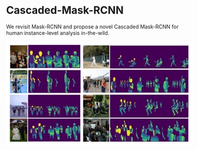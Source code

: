 # Cascaded-Mask-RCNN
We revisit Mask-RCNN and propose a novel Cascaded Mask-RCNN for human instance-level analysis in-the-wild.

![fig](https://github.com/hhhzzj/Cascaded-Mask-RCNN/blob/master/result.png)
